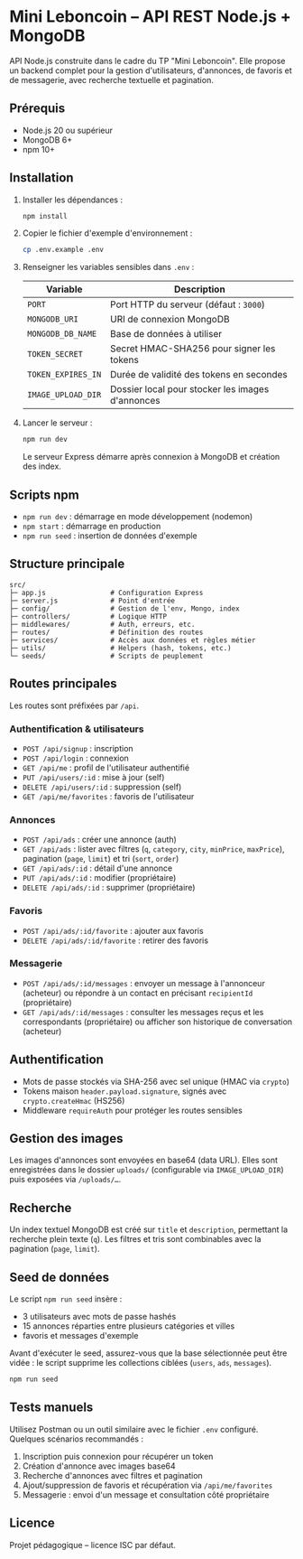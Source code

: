 # Mini Leboncoin – API REST Node.js + MongoDB

API Node.js construite dans le cadre du TP "Mini Leboncoin". Elle propose un backend complet pour la gestion d'utilisateurs, d'annonces, de favoris et de messagerie, avec recherche textuelle et pagination.

## Prérequis

- Node.js 20 ou supérieur
- MongoDB 6+
- npm 10+

## Installation

1. Installer les dépendances :

   ```bash
   npm install
   ```

2. Copier le fichier d'exemple d'environnement :

   ```bash
   cp .env.example .env
   ```

3. Renseigner les variables sensibles dans `.env` :

   | Variable            | Description                                      |
   | ------------------- | ------------------------------------------------ |
   | `PORT`              | Port HTTP du serveur (défaut : `3000`)           |
   | `MONGODB_URI`       | URI de connexion MongoDB                         |
   | `MONGODB_DB_NAME`   | Base de données à utiliser                       |
   | `TOKEN_SECRET`      | Secret HMAC-SHA256 pour signer les tokens        |
   | `TOKEN_EXPIRES_IN`  | Durée de validité des tokens en secondes         |
   | `IMAGE_UPLOAD_DIR`  | Dossier local pour stocker les images d'annonces |

4. Lancer le serveur :

   ```bash
   npm run dev
   ```

   Le serveur Express démarre après connexion à MongoDB et création des index.

## Scripts npm

- `npm run dev` : démarrage en mode développement (nodemon)
- `npm start` : démarrage en production
- `npm run seed` : insertion de données d'exemple

## Structure principale

```
src/
├─ app.js                # Configuration Express
├─ server.js             # Point d'entrée
├─ config/               # Gestion de l'env, Mongo, index
├─ controllers/          # Logique HTTP
├─ middlewares/          # Auth, erreurs, etc.
├─ routes/               # Définition des routes
├─ services/             # Accès aux données et règles métier
├─ utils/                # Helpers (hash, tokens, etc.)
└─ seeds/                # Scripts de peuplement
```

## Routes principales

Les routes sont préfixées par `/api`.

### Authentification & utilisateurs

- `POST /api/signup` : inscription
- `POST /api/login` : connexion
- `GET /api/me` : profil de l'utilisateur authentifié
- `PUT /api/users/:id` : mise à jour (self)
- `DELETE /api/users/:id` : suppression (self)
- `GET /api/me/favorites` : favoris de l'utilisateur

### Annonces

- `POST /api/ads` : créer une annonce (auth)
- `GET /api/ads` : lister avec filtres (`q`, `category`, `city`, `minPrice`, `maxPrice`), pagination (`page`, `limit`) et tri (`sort`, `order`)
- `GET /api/ads/:id` : détail d'une annonce
- `PUT /api/ads/:id` : modifier (propriétaire)
- `DELETE /api/ads/:id` : supprimer (propriétaire)

### Favoris

- `POST /api/ads/:id/favorite` : ajouter aux favoris
- `DELETE /api/ads/:id/favorite` : retirer des favoris

### Messagerie

- `POST /api/ads/:id/messages` : envoyer un message à l'annonceur (acheteur) ou répondre à un contact en précisant `recipientId` (propriétaire)
- `GET /api/ads/:id/messages` : consulter les messages reçus et les correspondants (propriétaire) ou afficher son historique de conversation (acheteur)

## Authentification

- Mots de passe stockés via SHA-256 avec sel unique (HMAC via `crypto`)
- Tokens maison `header.payload.signature`, signés avec `crypto.createHmac` (HS256)
- Middleware `requireAuth` pour protéger les routes sensibles

## Gestion des images

Les images d'annonces sont envoyées en base64 (data URL). Elles sont enregistrées dans le dossier `uploads/` (configurable via `IMAGE_UPLOAD_DIR`) puis exposées via `/uploads/…`.

## Recherche

Un index textuel MongoDB est créé sur `title` et `description`, permettant la recherche plein texte (`q`). Les filtres et tris sont combinables avec la pagination (`page`, `limit`).

## Seed de données

Le script `npm run seed` insère :

- 3 utilisateurs avec mots de passe hashés
- 15 annonces réparties entre plusieurs catégories et villes
- favoris et messages d'exemple

Avant d'exécuter le seed, assurez-vous que la base sélectionnée peut être vidée : le script supprime les collections ciblées (`users`, `ads`, `messages`).

```bash
npm run seed
```

## Tests manuels

Utilisez Postman ou un outil similaire avec le fichier `.env` configuré. Quelques scénarios recommandés :

1. Inscription puis connexion pour récupérer un token
2. Création d'annonce avec images base64
3. Recherche d'annonces avec filtres et pagination
4. Ajout/suppression de favoris et récupération via `/api/me/favorites`
5. Messagerie : envoi d'un message et consultation côté propriétaire

## Licence

Projet pédagogique – licence ISC par défaut.
